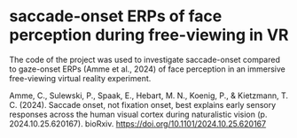 # saccade-onset ERPs of face perception during free-viewing in VR

The code of the project was used to investigate saccade-onset compared to gaze-onset ERPs (Amme et al., 2024) of face perception in an immersive free-viewing virtual reality experiment.

Amme, C., Sulewski, P., Spaak, E., Hebart, M. N., Koenig, P., & Kietzmann, T. C. (2024). Saccade onset, not fixation onset, best explains early sensory responses across the human visual cortex during naturalistic vision (p. 2024.10.25.620167). bioRxiv. https://doi.org/10.1101/2024.10.25.620167
